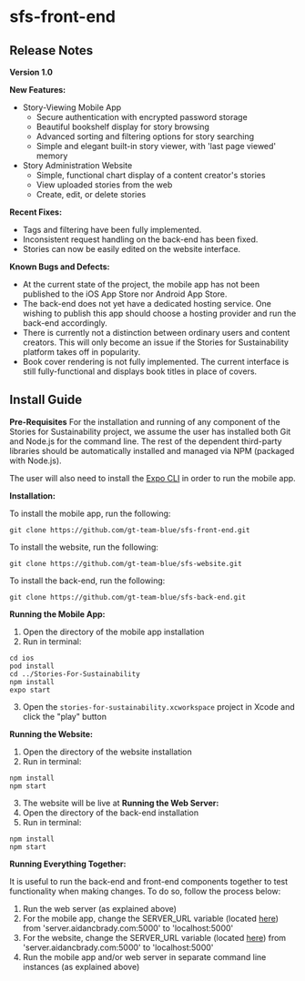 # sfs-front-end

## Release Notes
**Version 1.0**

**New Features:**
* Story-Viewing Mobile App
  * Secure authentication with encrypted password storage
  * Beautiful bookshelf display for story browsing
  * Advanced sorting and filtering options for story searching
  * Simple and elegant built-in story viewer, with 'last page viewed' memory
* Story Administration Website
  * Simple, functional chart display of a content creator's stories
  * View uploaded stories from the web
  * Create, edit, or delete stories

**Recent Fixes:**
* Tags and filtering have been fully implemented.
* Inconsistent request handling on the back-end has been fixed.
* Stories can now be easily edited on the website interface.

**Known Bugs and Defects:**

* At the current state of the project, the mobile app has not been published to the iOS App Store nor Android App Store.
* The back-end does not yet have a dedicated hosting service. One wishing to publish this app should choose a hosting provider and run the back-end accordingly.
* There is currently not a distinction between ordinary users and content creators. This will only become an issue if the Stories for Sustainability platform takes off in popularity.
* Book cover rendering is not fully implemented. The current interface is still fully-functional and displays book titles in place of covers.

## Install Guide
**Pre-Requisites**
For the installation and running of any component of the Stories for Sustainability project, we assume the user has installed both Git and Node.js for the command line. The rest of the dependent third-party libraries should be automatically installed and managed via NPM (packaged with Node.js).

The user will also need to install the [Expo CLI](https://docs.expo.io/versions/latest/get-started/installation/) in order to run the mobile app.

**Installation:**

To install the mobile app, run the following:
```
git clone https://github.com/gt-team-blue/sfs-front-end.git
```

To install the website, run the following:
```
git clone https://github.com/gt-team-blue/sfs-website.git
```

To install the back-end, run the following:
```
git clone https://github.com/gt-team-blue/sfs-back-end.git
```

**Running the Mobile App:**
1. Open the directory of the mobile app installation
2. Run in terminal:
```
cd ios
pod install
cd ../Stories-For-Sustainability
npm install
expo start
```
3. Open the `stories-for-sustainability.xcworkspace` project in Xcode and click the "play" button

**Running the Website:**
1. Open the directory of the website installation
2. Run in terminal:
```
npm install
npm start
```
3. The website will be live at
**Running the Web Server:**
1. Open the directory of the back-end installation
2. Run in terminal:
```
npm install
npm start
```

**Running Everything Together:**

It is useful to run the back-end and front-end components together to test functionality when making changes. To do so, follow the process below:
1. Run the web server (as explained above)
2. For the mobile app, change the SERVER_URL variable (located [here](https://github.com/gt-team-blue/sfs-front-end/blob/a8bb42ffca157dd04690f9630bf3b50d4d6c0145/Stories-For-Sustainability/constants/Network.js#L1)) from 'server.aidancbrady.com:5000' to 'localhost:5000'
3. For the website, change the SERVER_URL variable (located [here](https://github.com/gt-team-blue/sfs-website/blob/aa06e94d7fa068270b13a50acd0320a425e78d66/StoriesForSustainability/src/app/constants/Network.ts#L1)) from 'server.aidancbrady.com:5000' to 'localhost:5000'
4. Run the mobile app and/or web server in separate command line instances (as explained above)
